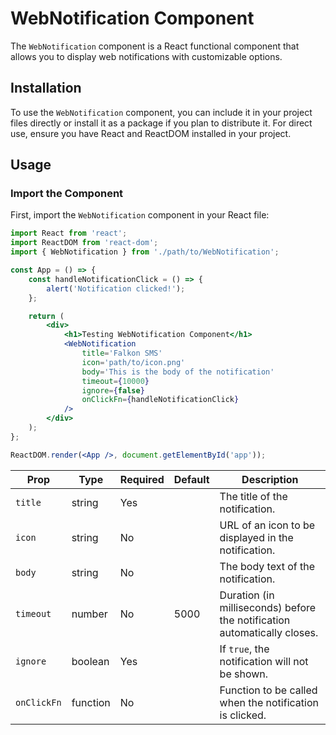 # WebNotification Component

The `WebNotification` component is a React functional component that allows you to display web notifications with customizable options.

## Installation

To use the `WebNotification` component, you can include it in your project files directly or install it as a package if you plan to distribute it. For direct use, ensure you have React and ReactDOM installed in your project.

## Usage

### Import the Component

First, import the `WebNotification` component in your React file:

```jsx
import React from 'react';
import ReactDOM from 'react-dom';
import { WebNotification } from './path/to/WebNotification';

const App = () => {
    const handleNotificationClick = () => {
        alert('Notification clicked!');
    };

    return (
        <div>
            <h1>Testing WebNotification Component</h1>
            <WebNotification
                title='Falkon SMS'
                icon='path/to/icon.png'
                body='This is the body of the notification'
                timeout={10000}
                ignore={false}
                onClickFn={handleNotificationClick}
            />
        </div>
    );
};

ReactDOM.render(<App />, document.getElementById('app'));

```


| Prop | Type | Required | Default | Description |
|------|------|----------|---------|-------------|
| `title` | string | Yes | | The title of the notification. |
| `icon` | string | No | | URL of an icon to be displayed in the notification. |
| `body` | string | No | | The body text of the notification. |
| `timeout` | number | No | 5000 | Duration (in milliseconds) before the notification automatically closes. |
| `ignore` | boolean | Yes | | If `true`, the notification will not be shown. |
| `onClickFn` | function | No | | Function to be called when the notification is clicked. |